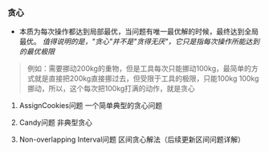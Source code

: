 ### 贪心
- 本质为每次操作都达到局部最优，当问题有唯一最优解的时候，最终达到全局最优。
    *值得说明的是，"贪心"并不是"贪得无厌"，它只是指每次操作所能达到的最优极限*
> 例如：需要挪动200kg的重物，但是工具每次只能挪动100kg，最简单的方式就是直接把200kg直接挪过去，但受限于工具的极限，只能100kg 100kg挪动，所以，这个每次把100kg打满的动作，就是贪心

1. AssignCookies问题
    一个简单典型的贪心问题
    
2. Candy问题
    非典型贪心
    
3. Non-overlapping Interval问题
    区间贪心解法（后续更新区间问题详解）